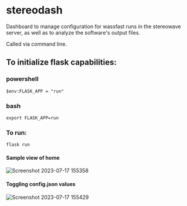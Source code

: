 # stereodash

Dashboard to manage configuration for wassfast runs in the stereowave server, as well as to analyze the software's output files.

Called via command line.

## To initialize flask capabilities:
### powershell
``` 
$env:FLASK_APP = "run"
```
### bash
``` 
export FLASK_APP=run
```

### To run:
```
flask run
```

#### Sample view of home

![Screenshot 2023-07-17 155358](https://github.com/mawaskow/stereoflask/assets/61253606/f9814493-cc83-4ceb-9bbc-ff0f4719c315)

#### Toggling config.json values

![Screenshot 2023-07-17 155429](https://github.com/mawaskow/stereoflask/assets/61253606/85009695-8ad8-48cd-862b-61b208ca0709)
